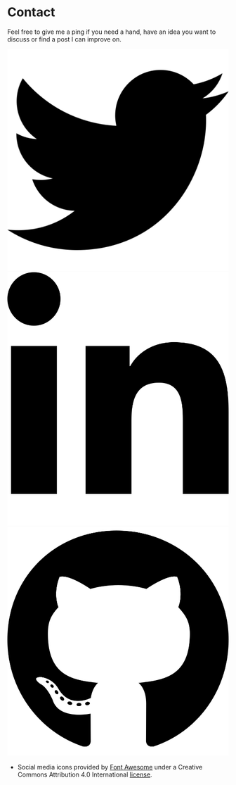 # Contact

Feel free to give me a ping if you need a hand, have an idea you want to discuss or find a post I can improve on.

[![Twitter](./imgs/twitter-brands.svg)](https://twitter.com/AltReptile)
[![LinkedIn](./imgs/linkedin-in-brands.svg)](https://www.linkedin.com/in/joshuarpratt)
[![Github](./imgs/github-brands.svg)](https://github.com/Cypher1)

* Social media icons provided by [Font Awesome](https://fontawesome.com/icons) under a Creative Commons Attribution 4.0 International [license](https://fontawesome.com/license).
